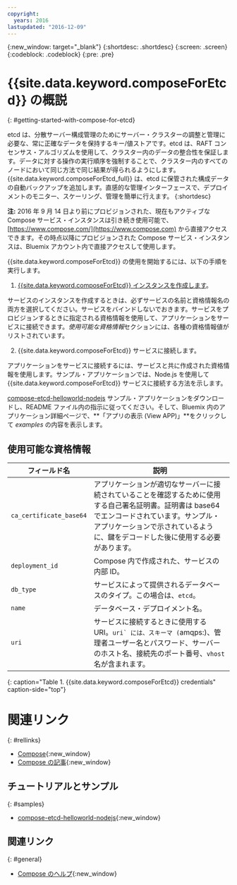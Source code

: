 ```yaml
---
copyright:
  years: 2016
lastupdated: "2016-12-09"
---
```


{:new_window: target="_blank"}
{:shortdesc: .shortdesc}
{:screen: .screen}
{:codeblock: .codeblock}
{:pre: .pre}

# {{site.data.keyword.composeForEtcd}} の概説
{: #getting-started-with-compose-for-etcd}

etcd は、分散サーバー構成管理のためにサーバー・クラスターの調整と管理に必要な、常に正確なデータを保持するキー/値ストアです。etcd は、RAFT コンセンサス・アルゴリズムを使用して、クラスター内のデータの整合性を保証します。データに対する操作の実行順序を強制することで、クラスター内のすべてのノードにおいて同じ方法で同じ結果が得られるようにします。{{site.data.keyword.composeForEtcd_full}} は、etcd に保管された構成データの自動バックアップを追加します。直感的な管理インターフェースで、デプロイメントのモニター、スケーリング、管理を簡単に行えます。
{:shortdesc}

**注:** 2016 年 9 月 14 日より前にプロビジョンされた、現在もアクティブな Compose サービス・インスタンスは引き続き使用可能で、[https://www.compose.com/](https://www.compose.com) から直接アクセスできます。その時点以降にプロビジョンされた Compose サービス・インスタンスは、Bluemix アカウント内で直接アクセスして使用します。

{{site.data.keyword.composeForEtcd}} の使用を開始するには、以下の手順を実行します。

1. [{{site.data.keyword.composeForEtcd}} インスタンスを作成します](https://console.ng.bluemix.net/catalog/services/compose-for-etcd/)。

  サービスのインスタンスを作成するときは、必ずサービスの名前と資格情報名の両方を選択してください。サービスをバインドしないでおきます。サービスをプロビジョンするときに指定される資格情報を使用して、アプリケーションをサービスに接続できます。*使用可能な資格情報*セクションには、各種の資格情報値がリストされています。

2. {{site.data.keyword.composeForEtcd}} サービスに接続します。

アプリケーションをサービスに接続するには、サービスと共に作成された資格情報を使用します。サンプル・アプリケーションでは、Node.js を使用して {{site.data.keyword.composeForEtcd}} サービスに接続する方法を示します。

[compose-etcd-helloworld-nodejs](https://github.com/IBM-Bluemix/compose-etcd-helloworld-nodejs) サンプル・アプリケーションをダウンロードし、README ファイル内の指示に従ってください。そして、Bluemix 内のアプリケーション詳細ページで、**「アプリの表示 (View APP)」**をクリックして *examples* の内容を表示します。

## 使用可能な資格情報

フィールド名|説明
----------|-----------
`ca_certificate_base64`|アプリケーションが適切なサーバーに接続されていることを確認するために使用する自己署名証明書。証明書は base64 でエンコードされています。サンプル・アプリケーションで示されているように、鍵をデコードした後に使用する必要があります。
`deployment_id`|Compose 内で作成された、サービスの内部 ID。
`db_type`|サービスによって提供されるデータベースのタイプ。この場合は、`etcd`。
`name`|データベース・デプロイメント名。
``uri``|サービスに接続するときに使用する URI。``uri` には、スキーマ (``amqps:)、管理者ユーザー名とパスワード、サーバーのホスト名、接続先のポート番号、`vhost` 名が含まれます。

{: caption="Table 1. {{site.data.keyword.composeForEtcd}} credentials" caption-side="top"}

# 関連リンク
{: #rellinks}

* [Compose](https://www.compose.com){:new_window}
* [Compose の記事](https://www.compose.com/articles/){:new_window}

## チュートリアルとサンプル
{: #samples}
* [compose-etcd-helloworld-nodejs](https://github.com/IBM-Bluemix/compose-etcd-helloworld-nodejs){:new_window}

## 関連リンク
{: #general}
* [Compose のヘルプ](https://help.compose.com/docs){:new_window}
